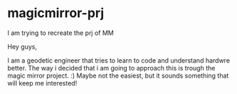 # magicmirror-prj
I am trying to recreate the prj of MM

Hey guys,

I am a geodetic engineer that tries to learn to code and understand hardwre better.
The way i decided that i am going to approach this is trough the magic mirror project. :) Maybe not the easiest, but it sounds something that will keep me interested! 
